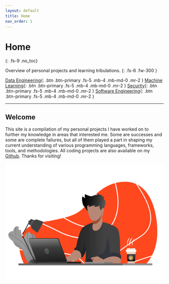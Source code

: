 ```yaml
---
layout: default
title: Home
nav_order: 1
---
```


# Home
{: .fs-9 .no_toc}

Overview of personal projects and learning tribulations.
{: .fs-6 .fw-300 }

[Data Engineering](/data-engineering){: .btn .btn-primary .fs-5 .mb-4 .mb-md-0 .mr-2 } [Machine Learning](/machine-learning){: .btn .btn-primary .fs-5 .mb-4 .mb-md-0 .mr-2 } [Security](/security){: .btn .btn-primary .fs-5 .mb-4 .mb-md-0 .mr-2 } [Software Engineering](/software-engineering){: .btn .btn-primary .fs-5 .mb-4 .mb-md-0 .mr-2 } 

---

## Welcome

This site is a compilation of my personal projects I have worked on to further my knowledge in areas that interested me. Some are successes and some are complete failures, but all of them played a part in shaping my current understanding of various programming languages, frameworks, tools, and methodologies.  All coding projects are also available on my [Github](https://github.com/vengaza). Thanks for visiting! 

<p align="center"><img src="assets/home1.gif"></p>